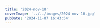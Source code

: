 ```yaml
---
title: '2024-nov-10'
coverImage: '../../images/2024-nov-10.jpg'
pubDate: '2024-11-07 16:43:54'
---
```

